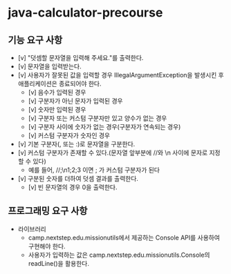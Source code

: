 # java-calculator-precourse

## 기능 요구 사항
- [v] "덧셈할 문자열을 입력해 주세요."를 출력한다.
- [v] 문자열을 입력받는다.
- [v] 사용자가 잘못된 값을 입력할 경우 IllegalArgumentException을 발생시킨 후 애플리케이션은 종료되어야 한다.
  - [v] 음수가 입력된 경우
  - [v] 구분자가 아닌 문자가 입력된 경우
  - [v] 숫자만 입력된 경우
  - [v] 구분자 또는 커스텀 구분자만 있고 양수가 없는 경우
  - [v] 구분자 사이에 숫자가 없는 경우(구분자가 연속되는 경우)
  - [v] 커스텀 구분자가 숫자인 경우
- [v] 기본 구분자(, 또는 :)로 문자열을 구분한다.
- [v] 커스텀 구분자가 존재할 수 있다.(문자열 앞부분에 //와 \n 사이에 문자로 지정할 수 있다)
  - 예를 들어, //;\n1;2;3 이면 ; 가 커스텀 구분자가 된다
- [v] 구분된 숫자를 더하여 덧셈 결과를 출력한다.
  - [v] 빈 문자열의 경우 0을 출력한다.

## 프로그래밍 요구 사항
- 라이브러리 
  - camp.nextstep.edu.missionutils에서 제공하는 Console API를 사용하여 구현해야 한다. 
  - 사용자가 입력하는 값은 camp.nextstep.edu.missionutils.Console의 readLine()을 활용한다.